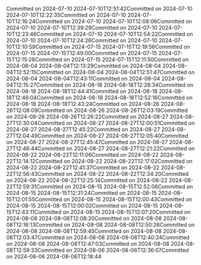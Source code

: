 Committed on 2024-07-10 2024-07-10T12:51:42Committed on 2024-07-10 2024-07-10T12:22:35Committed on 2024-07-10 2024-07-10T12:16:24Committed on 2024-07-10 2024-07-10T12:08:06Committed on 2024-07-10 2024-07-10T12:39:29Committed on 2024-07-10 2024-07-10T12:23:46Committed on 2024-07-10 2024-07-10T12:54:22Committed on 2024-07-10 2024-07-10T12:24:26Committed on 2024-07-10 2024-07-10T12:10:59Committed on 2024-07-15 2024-07-15T12:19:56Committed on 2024-07-15 2024-07-15T12:49:00Committed on 2024-07-15 2024-07-15T12:15:26Committed on 2024-07-15 2024-07-15T12:11:50Committed on 2024-08-04 2024-08-04T12:13:29Committed on 2024-08-04 2024-08-04T12:52:15Committed on 2024-08-04 2024-08-04T12:51:47Committed on 2024-08-04 2024-08-04T12:43:11Committed on 2024-08-04 2024-08-04T12:15:27Committed on 2024-08-18 2024-08-18T12:28:34Committed on 2024-08-18 2024-08-18T12:44:41Committed on 2024-08-18 2024-08-18T12:46:04Committed on 2024-08-18 2024-08-18T12:52:16Committed on 2024-08-18 2024-08-18T12:43:24Committed on 2024-08-26 2024-08-26T12:08:09Committed on 2024-08-26 2024-08-26T12:03:19Committed on 2024-08-26 2024-08-26T12:26:22Committed on 2024-08-27 2024-08-27T12:30:04Committed on 2024-08-27 2024-08-27T12:00:51Committed on 2024-08-27 2024-08-27T12:45:22Committed on 2024-08-27 2024-08-27T12:04:49Committed on 2024-08-27 2024-08-27T12:05:40Committed on 2024-08-27 2024-08-27T12:45:47Committed on 2024-08-27 2024-08-27T12:46:44Committed on 2024-08-27 2024-08-27T12:21:22Committed on 2024-08-22 2024-08-22T12:11:06Committed on 2024-08-22 2024-08-22T12:14:12Committed on 2024-08-22 2024-08-22T12:17:02Committed on 2024-08-22 2024-08-22T12:41:37Committed on 2024-08-22 2024-08-22T12:56:43Committed on 2024-08-22 2024-08-22T12:34:20Committed on 2024-08-22 2024-08-22T12:25:14Committed on 2024-08-22 2024-08-22T12:59:31Committed on 2024-08-15 2024-08-15T12:52:06Committed on 2024-08-15 2024-08-15T12:31:24Committed on 2024-08-15 2024-08-15T12:01:55Committed on 2024-08-15 2024-08-15T12:00:43Committed on 2024-08-15 2024-08-15T12:00:02Committed on 2024-08-15 2024-08-15T12:43:11Committed on 2024-08-15 2024-08-15T12:07:20Committed on 2024-08-08 2024-08-08T12:08:20Committed on 2024-08-08 2024-08-08T12:16:13Committed on 2024-08-08 2024-08-08T12:50:26Committed on 2024-08-08 2024-08-08T12:59:45Committed on 2024-08-08 2024-08-08T12:03:47Committed on 2024-08-08 2024-08-08T12:40:24Committed on 2024-08-08 2024-08-08T12:47:03Committed on 2024-08-08 2024-08-08T12:59:33Committed on 2024-08-06 2024-08-06T12:36:07Committed on 2024-08-06 2024-08-06T12:18:44